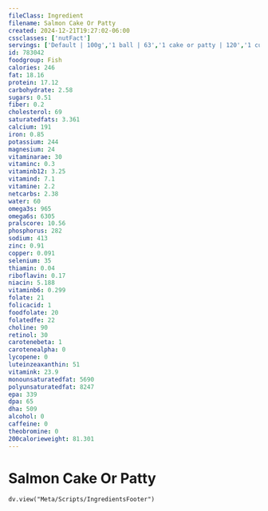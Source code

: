```yaml
---
fileClass: Ingredient
filename: Salmon Cake Or Patty
created: 2024-12-21T19:27:02-06:00
cssclasses: ['nutFact']
servings: ['Default | 100g','1 ball | 63','1 cake or patty | 120','1 cubic inch | 14','1 cup | 140']
id: 783042
foodgroup: Fish
calories: 246
fat: 18.16
protein: 17.12
carbohydrate: 2.58
sugars: 0.51
fiber: 0.2
cholesterol: 69
saturatedfats: 3.361
calcium: 191
iron: 0.85
potassium: 244
magnesium: 24
vitaminarae: 30
vitaminc: 0.3
vitaminb12: 3.25
vitamind: 7.1
vitamine: 2.2
netcarbs: 2.38
water: 60
omega3s: 965
omega6s: 6305
pralscore: 10.56
phosphorus: 282
sodium: 413
zinc: 0.91
copper: 0.091
selenium: 35
thiamin: 0.04
riboflavin: 0.17
niacin: 5.188
vitaminb6: 0.299
folate: 21
folicacid: 1
foodfolate: 20
folatedfe: 22
choline: 90
retinol: 30
carotenebeta: 1
carotenealpha: 0
lycopene: 0
luteinzeaxanthin: 51
vitamink: 23.9
monounsaturatedfat: 5690
polyunsaturatedfat: 8247
epa: 339
dpa: 65
dha: 509
alcohol: 0
caffeine: 0
theobromine: 0
200calorieweight: 81.301
---
```


# Salmon Cake Or Patty

```dataviewjs
dv.view("Meta/Scripts/IngredientsFooter")
```